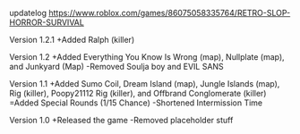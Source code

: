 updatelog
https://www.roblox.com/games/86075058335764/RETRO-SLOP-HORROR-SURVIVAL

Version 1.2.1
+Added Ralph (killer)

Version 1.2
+Added Everything You Know Is Wrong (map), Nullplate (map), 
and Junkyard (Map)
-Removed Soulja boy and EVIL SANS

Version 1.1
+Added Sumo Coil, Dream Island (map), Jungle Islands (map), Rig (killer), Poopy21112 Rig (killer), and Offbrand Conglomerate (killer)
=Added Special Rounds (1/15 Chance)
-Shortened Intermission Time

Version 1.0
+Released the game
-Removed placeholder stuff
